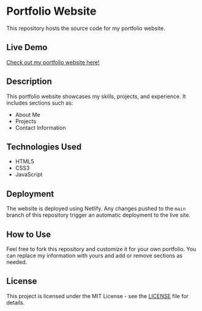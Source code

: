 # Portfolio Website

This repository hosts the source code for my portfolio website.

## Live Demo

[Check out my portfolio website here!](https://portfolio-225.netlify.app/)

## Description

This portfolio website showcases my skills, projects, and experience. It includes sections such as:
- About Me
- Projects
- Contact Information

## Technologies Used

- HTML5
- CSS3
- JavaScript

## Deployment

The website is deployed using Netlify. Any changes pushed to the `main` branch of this repository trigger an automatic deployment to the live site.

## How to Use

Feel free to fork this repository and customize it for your own portfolio. You can replace my information with yours and add or remove sections as needed.

## License

This project is licensed under the MIT License - see the [LICENSE](LICENSE) file for details.
